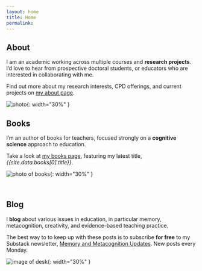 ```yaml
---
layout: home
title: Home
permalink: 
---
```


## About

I am an academic working across multiple courses and **research projects**. I’d love to hear from prospective doctoral students, or educators who are interested in collaborating with me.

Find out more about my research interests, CPD offerings, and current projects on [my about page]({{site.baseurl}}/about).

![photo]({{site.baseurl}}/assets/home/photo.jpg){: width="30%" }

## Books

I’m an author of books for teachers, focused strongly on a **cognitive science** approach to education.

<!---
This will automatically grab the title from the first book in books. idk if this is the behaviour you want, you can replace {{site.data.books[0].title}} with just writing the title of whatever book you want, but I do think it's kinda neat
--->
Take a look at [my books page]({{site.baseurl}}/books), featuring my latest title, *{{site.data.books[0].title}}*.

![photo of books]({{site.baseurl}}/assets/home/books.jpg){: width="30%" }

<br>

## Blog

I **blog** about various issues in education, in particular memory, metacognition, creativity, and evidence-based teaching practice.

The best way to to keep up with these posts is to subscribe **for free** to my Substack newsletter, [Memory and Metacognition Updates](https://firth.substack.com/). New posts every Monday.

![image of desk]({{site.baseurl}}/assets/home/blog.jpg){: width="30%" }

<br>

